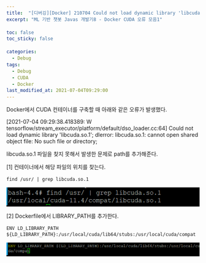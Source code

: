 ```yaml
---
title:  "[디버깅][Docker] 210704 Could not load dynamic library 'libcuda.so.1'; dlerror: libcuda.so.1: cannot open shared object file: No such file or directory;"
excerpt: "ML 기반 챗봇 Javas 개발기8 - Docker CUDA 오류 모음1"

toc: false
toc_sticky: false

categories:
  - Debug
tags:
  - Debug
  - CUDA
  - Docker
last_modified_at: 2021-07-04T09:29:00
---
```


Docker에서 CUDA 컨테이너를 구축할 때 아래와 같은 오류가 발생했다.

<p class="error_msg">[2021-07-04 09:29:38.418389: W tensorflow/stream_executor/platform/default/dso_loader.cc:64] Could not load dynamic library 'libcuda.so.1'; dlerror: libcuda.so.1: cannot open shared object file: No such file or directory;</p>

libcuda.so.1 파일을 찾지 못해서 발생한 문제로 path를 추가해준다.

[1] 컨테이너에서 해당 파일의 위치를 찾는다.
```
find /usr/ | grep libcuda.so.1
```

<p style="background-color:black;"><img src="/assets/images/21092102.png" /></p>

[2] Dockerfile에서 LIBRARY_PATH를 추가한다.
```
ENV LD_LIBRARY_PATH ${LD_LIBRARY_PATH}:/usr/local/cuda/lib64/stubs:/usr/local/cuda/compat
```

<p style="background-color:black;"><img src="/assets/images/21092103.png" /></p>
